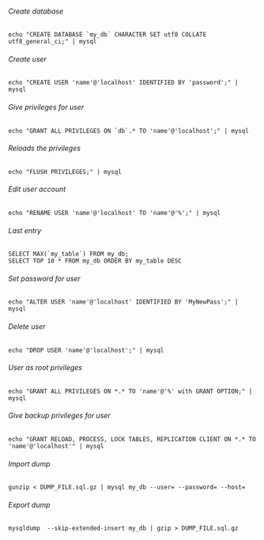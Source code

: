 ###### Create database
```
echo "CREATE DATABASE `my_db` CHARACTER SET utf8 COLLATE utf8_general_ci;" | mysql
```

###### Create user
```
echo "CREATE USER 'name'@'localhost' IDENTIFIED BY 'password';" | mysql
```

###### Give privileges for user
```
echo "GRANT ALL PRIVILEGES ON `db`.* TO 'name'@'localhost';" | mysql
```

###### Reloads the privileges
```
echo "FLUSH PRIVILEGES;" | mysql
```

###### Edit user account
```
echo "RENAME USER 'name'@'localhost' TO 'name'@'%';" | mysql
```

###### Last entry
```
SELECT MAX(`my_table`) FROM my_db;
SELECT TOP 10 * FROM my_db ORDER BY my_table DESC
```

###### Set password for user
```
echo "ALTER USER 'name'@'localhost' IDENTIFIED BY 'MyNewPass';" | mysql
```

###### Delete user
```
echo "DROP USER 'name'@'localhost';" | mysql
```

###### User as root privileges
```
echo "GRANT ALL PRIVILEGES ON *.* TO 'name'@'%' with GRANT OPTION;" | mysql
```

###### Give backup privileges for user
```
echo "GRANT RELOAD, PROCESS, LOCK TABLES, REPLICATION CLIENT ON *.* TO 'name'@'localhost'" | mysql
```

###### Import dump
```
gunzip < DUMP_FILE.sql.gz | mysql my_db --user= --password= --host=
```

###### Export dump
```
mysqldump  --skip-extended-insert my_db | gzip > DUMP_FILE.sql.gz
```
